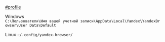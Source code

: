 [#profile](https://browser.yandex.ru/help/personalization/profile.html)

Windows
`C:\Пользователи\Имя вашей учетной записи\AppData\Local\Yandex\YandexBrowser\User Data\Default`

Linux
`~/.config/yandex-browser/`
